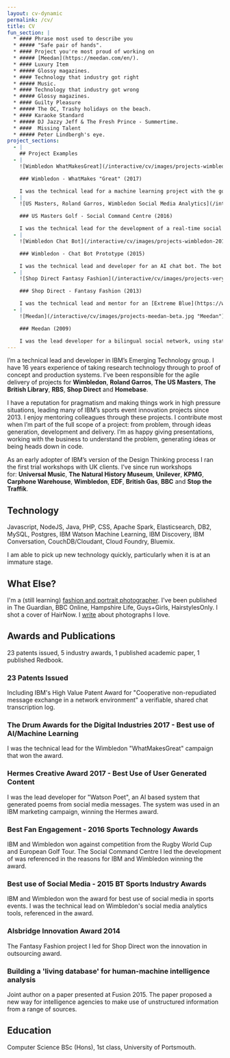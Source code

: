 ```yaml
---
layout: cv-dynamic
permalink: /cv/
title: CV
fun_section: |
  * #### Phrase most used to describe you
  * ##### "Safe pair of hands".
  * #### Project you're most proud of working on
  * ##### [Meedan](https://meedan.com/en/).
  * #### Luxury Item
  * ##### Glossy magazines.
  * #### Technology that industry got right
  * ##### Music.
  * #### Technology that industry got wrong
  * ##### Glossy magazines.
  * #### Guilty Pleasure
  * ##### The OC, Trashy holidays on the beach.
  * #### Karaoke Standard
  * ##### DJ Jazzy Jeff & The Fresh Prince - Summertime.
  * ####  Missing Talent
  * ##### Peter Lindbergh's eye.
project_sections:
  - |
    ## Project Examples
  - |
    ![Wimbledon WhatMakesGreat](/interactive/cv/images/projects-wimbledon-2017.jpg "Wimbledon WhatMakesGreat")

    ### Wimbledon - WhatMakes "Great" (2017)

    I was the technical lead for a machine learning project with the goal of understanding what makes a great Wimbledon champion. I worked with sports journalists, tennis players, coaches and statisticians to create the analysis and led the development team through production. I was responsible for helping journalists and marketing creatives understand and make use of the new analysis, while balancing direction from IBM executives. The work was published in The Telegraph, Wimbledon’s Facebook page, digital advertising at Heathrow airport and was the focal point for IBM’s Wimbledon 2017 marketing campaign. The project won “Best use of AI/Machine Learning” at the Drum Awards for the Digital Industries 2017.
  - |
    ![US Masters, Roland Garros, Wimbledon Social Media Analytics](/interactive/cv/images/projects-masters-rg-2016.jpg "US Masters, Roland Garros, Wimbledon Social Command Centre")

    ### US Masters Golf - Social Command Centre (2016)

    I was the technical lead for the development of a real-time social media analytics system to enable a small US Masters media team to respond to activity about the event. A machine learning classifier was used to identify content relevant to the tournament and natural language processing to understand the text. An Apache Spark cluster was used to handle the volume of traffic, at peak, 400 messages per second. I went on to lead the implementation of the solution for Roland Garros and Wimbledon.
  - |
    ![Wimbledon Chat Bot](/interactive/cv/images/projects-wimbledon-2015.jpg "Wimbledon Chat Bot")

    ### Wimbledon - Chat Bot Prototype (2015)

    I was the technical lead and developer for an AI chat bot. The bot was capable of answering both statistical questions ("how many French players made the second round in 1999?") and questions that needed to be answered from unstructured data ("how do Wimbledon keep the pigeons away?"). Machine learning allowed the bot to answer unstructured data queries, combined with research technology (Controlled English) to answer structured data queries.
  - |
    ![Shop Direct Fantasy Fashion](/interactive/cv/images/projects-very.jpg "Shop Direct Fantasy Fashion")

    ### Shop Direct - Fantasy Fashion (2013)

    I was the technical lead and mentor for an [Extreme Blue](https://www-01.ibm.com/employment/us/extremeblue/) project to prototype a fantasy fashion game for Shop Direct's "Very" brand. The project allowed customers to predict fashion trends, increasing time spent browsing Very's catalogue, promoting social sharing and providing Shop Direct with data that could be used to predict future sales. The project was presented to Shop Direct's board and won the Alsbridge 2014 Innovation Award.
  - |
    ![Meedan](/interactive/cv/images/projects-meedan-beta.jpg "Meedan")

    ### Meedan (2009)

    I was the lead developer for a bilingual social network, using statistical machine translation to facilitate discussion between native English and Arabic speakers. Meedan was the first social network to make use of machine translation and the first to allow user generated corrections.
---
```

I’m a technical lead and developer in IBM’s Emerging Technology group. I have 16 years experience of taking research technology through to proof of concept and production systems. I’ve been responsible for the agile delivery of projects for **Wimbledon**, **Roland Garros**, **The US Masters**, **The British Library**, **RBS**, **Shop Direct** and **Homebase**.

I have a reputation for pragmatism and making things work in high pressure situations, leading many of IBM’s sports event innovation projects since 2013. I enjoy mentoring colleagues through these projects. I contribute most when I’m part of the full scope of a project: from problem, through ideas generation, development and delivery. I’m as happy giving presentations, working with the business to understand the problem, generating ideas or being heads down in code.

As an early adopter of IBM’s version of the Design Thinking process I ran the first trial workshops with UK clients. I’ve since run workshops for: **Universal Music**, **The Natural History Museum**, **Unilever**, **KPMG**, **Carphone Warehouse**, **Wimbledon**, **EDF**, **British Gas**, **BBC** and **Stop the Traffik**.


## Technology
Javascript, NodeJS, Java, PHP, CSS, Apache Spark, Elasticsearch, DB2, MySQL, Postgres, IBM Watson Machine Learning, IBM Discovery, IBM Conversation, CouchDB/Cloudant, Cloud Foundry, Bluemix.

I am able to pick up new technology quickly, particularly when it is at an immature stage.


## What Else?
I'm a (still learning) [fashion and portrait photographer](https://www.darrenshaw.org). I've been published in The Guardian, BBC Online, Hampshire Life, Guys+Girls, HairstylesOnly. I shot a cover of HairNow. I   [write](https://medium.com/why-i-love-this-picture) about photographs I love.


## Awards and Publications
23 patents issued, 5 industry awards, 1 published academic paper, 1 published Redbook.

### 23 Patents Issued
Including IBM's High Value Patent Award for "Cooperative non-repudiated message exchange in a network environment" a verifiable, shared chat transcription log.

### The Drum Awards for the Digital Industries 2017 - Best use of AI/Machine Learning
I was the technical lead for the Wimbledon "WhatMakesGreat" campaign that won the award.

### Hermes Creative Award 2017 - Best Use of User Generated Content
I was the lead developer for "Watson Poet", an AI based system that generated poems from social media messages. The system was used in an IBM marketing campaign, winning the Hermes award.

### Best Fan Engagement - 2016 Sports Technology Awards
IBM and Wimbledon won against competition from the Rugby World Cup and European Golf Tour. The Social Command Centre I led the development of was referenced in the reasons for IBM and Wimbledon winning the award.

### Best use of Social Media - 2015 BT Sports Industry Awards
IBM and Wimbledon won the award for best use of social media in sports events. I was the technical lead on Wimbledon's social media analytics tools, referenced in the award.

### Alsbridge Innovation Award 2014
The Fantasy Fashion project I led for Shop Direct won the innovation in outsourcing award.

### Building a 'living database' for human-machine intelligence analysis
Joint author on a paper presented at Fusion 2015. The paper proposed a new way for intelligence agencies to make use of unstructured information from a range of sources.


## Education
Computer Science BSc (Hons), 1st class, University of Portsmouth.
